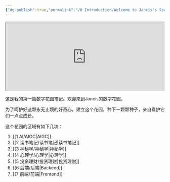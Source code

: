 ```yaml
---
{"dg-publish":true,"permalink":"/0 Introduction/Welcome to Jancis's Space/","tags":["gardenEntry"],"noteIcon":""}
---
```




<div style=" width: 100%; height:220;overflow: hidden; "><iframe src="https://widget.pkmer.cn/free/ColorfulClock?user=c75178a3-2d5a-4858-bd26-d2f29cc4111b&font-color=%234f46e5&ring-color-1=%23e13e78&ring-color-2=%23e79742&ring-color-3=%234483ec&ring-color-4=%238f30eb&lang=en" allow="fullscreen" style=" height: 100%; width: 100%;"></iframe></div>


这是我的第一篇数字花园笔记。欢迎来到Jancis的数字花园。

为了呵护好这颗永无止境的好奇心，建立这个花园，种下一颗颗种子，亲自看护它们一点点成长。

这个花园的区域有如下几块：

1. [[1 AI/AIGC\|AIGC]]
2. [[2 读书笔记/读书笔记\|读书笔记]]
3. [[3 神秘学/神秘学\|神秘学]]
4. [[4 心理学/心理学\|心理学]]
5. [[5 投资理财/投资理财\|投资理财]]
6. [[6 后端/后端\|Backend]]
7. [[7 前端/前端\|Frontend]]

